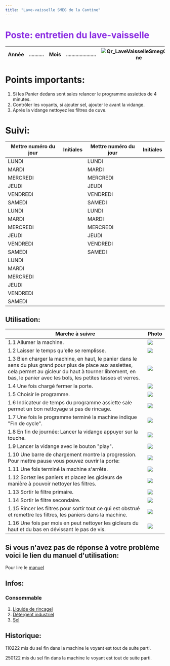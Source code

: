 ```yaml
---
title: "Lave-vaisselle SMEG de la Cantine"
---
```


<span style="color:BlueViolet">

# Poste: entretien du lave-vaisselle

</span>

<div align="right">

| Année |...........|Mois|......................|![Qr_LaveVaisselleSmegCantine](/notes/pieces_jointes/images/i_codeBarres/i_codeQR/Qr_LaveVaisselleSmegCantine.jpg)|
|---|---|---|---|---|

</div>

# Points importants:
1. Si les Panier dedans sont sales relancer le programme assiettes de 4 minutes.
2. Contrôler les voyants, si ajouter sel, ajouter le avant la vidange.
3. Après la vidange nettoyez les filtres de cuve.
# Suivi:

<div align="center">

|Mettre numéro du jour|Initiales|Mettre numéro du jour|Initiales|
|---|---|---|---|
|LUNDI||LUNDI||
|MARDI||MARDI||
|MERCREDI||MERCREDI||
|JEUDI||JEUDI||
|VENDREDI||VENDREDI||
|SAMEDI||SAMEDI||
|LUNDI||LUNDI||
|MARDI||MARDI||
|MERCREDI||MERCREDI||
|JEUDI||JEUDI||
|VENDREDI||VENDREDI||
|SAMEDI||SAMEDI||
|LUNDI||||
|MARDI||||
|MERCREDI||||
|JEUDI||||
|VENDREDI||||
|SAMEDI||||

</div>

## Utilisation:
| Marche à suivre | Photo |
|---|---|
|1.1 Allumer la machine.|![](/notes/pieces_jointes/images/i_utilisation/i_laveVaisselleSMEG/I_LaveVaisselleSmeg1-1.jpg)|
|1.2 Laisser le temps qu'elle se remplisse.|![](/notes/pieces_jointes/images/i_utilisation/i_laveVaisselleSMEG/I_LaveVaisselleSmeg1-2.jpg)|
|1.3 Bien charger la machine, en haut, le panier dans le sens du plus grand pour plus de place aux assiettes, cela permet au gicleur du haut à tourner librement, en bas, le panier avec les bols, les petites tasses et verres.|![](/notes/pieces_jointes/images/i_utilisation/i_laveVaisselleSMEG/I_LaveVaisselleSmeg1-3.jpg)|
|1.4 Une fois chargé fermer la porte.|![](/notes/pieces_jointes/images/i_utilisation/i_laveVaisselleSMEG/I_LaveVaisselleSmeg1-4.jpg)|
|1.5 Choisir le programme.|![](/notes/pieces_jointes/images/i_utilisation/i_laveVaisselleSMEG/I_LaveVaisselleSmeg1-5.jpg)|
|1.6 Indicateur de temps du programme assiette sale permet un bon nettoyage si pas de rincage.|![](/notes/pieces_jointes/images/i_utilisation/i_laveVaisselleSMEG/I_LaveVaisselleSmeg1-6.jpg)|
|1.7 Une fois le programme terminé la machine indique "Fin de cycle".|![](/notes/pieces_jointes/images/i_utilisation/i_laveVaisselleSMEG/I_LaveVaisselleSmeg1-7.jpg)|
|1.8 En fin de journée: Lancer la vidange appuyer sur la touche.|![](/notes/pieces_jointes/images/i_utilisation/i_laveVaisselleSMEG/I_LaveVaisselleSmeg1-8.jpg)|
|1.9 Lancer la vidange avec le bouton "play".|![](/notes/pieces_jointes/images/i_utilisation/i_laveVaisselleSMEG/I_LaveVaisselleSmeg1-9.jpg)|
|1.10 Une barre de chargement montre la progression. Pour mettre pause vous pouvez ouvrir la porte:|![](/notes/pieces_jointes/images/i_utilisation/i_laveVaisselleSMEG/I_LaveVaisselleSmeg1-10.jpg)|
|1.11 Une fois terminé la machine s'arrête.|![](/notes/pieces_jointes/images/i_utilisation/i_laveVaisselleSMEG/I_LaveVaisselleSmeg1-11.jpg)|
|1.12 Sortez les paniers et placez les gicleurs de manière à pouvoir nettoyer les filtres.|![](/notes/pieces_jointes/images/i_utilisation/i_laveVaisselleSMEG/I_LaveVaisselleSmeg1-12.jpg)|
|1.13 Sortir le filtre primaire.|![](/notes/pieces_jointes/images/i_utilisation/i_laveVaisselleSMEG/I_LaveVaisselleSmeg1-13.jpg)|
|1.14 Sortir le filtre secondaire.|![](/notes/pieces_jointes/images/i_utilisation/i_laveVaisselleSMEG/I_LaveVaisselleSmeg1-14.jpg)|
|1.15 Rincer les filtres pour sortir tout ce qui est obstrué et remettre les filtres, les paniers dans la machine.|![](/notes/pieces_jointes/images/i_utilisation/i_laveVaisselleSMEG/I_LaveVaisselleSmeg1-15.jpg)|
|1.16 Une fois par mois en peut nettoyer les gicleurs du haut et du bas en dévissant le pas de vis.|![](/notes/pieces_jointes/images/i_utilisation/i_laveVaisselleSMEG/I_LaveVaisselleSmeg1-16.jpg)|
## Si vous n'avez pas de réponse à votre problème voici le lien du manuel d'utilisation:
Pour lire le [manuel](https://drive.google.com/file/d/1Je_wGZVlBH8JlBZxbfICmbHcCM1tjqs5/view?usp=sharing)
## Infos:
### Consommable
1. [Liquide de rincagel](/notes/equipements/consommables/C_LiquideRincageIndustriel.md)
2. [Détergent industriel](/notes/equipements/consommables/C_DetergentLaveVaisselleIndustriel.md)
3. [Sel](/notes/equipements/consommables/C_SelLaveVaisselle.md)
## Historique:
110222 mis du sel fin dans la machine le voyant est tout de suite parti.

250122 mis du sel fin dans la machine le voyant est tout de suite parti.